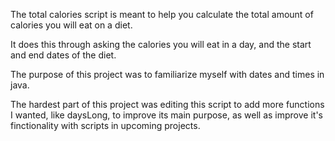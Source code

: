 The total calories script is meant to help you calculate the total amount of calories you will eat on a diet.

It does this through asking the calories you will eat in a day, and the start and end dates of the diet.

The purpose of this project was to familiarize myself with dates and times in java.

The hardest part of this project was editing this script to add more functions I wanted, like daysLong, to improve its main purpose, as well as improve it's finctionality with scripts in upcoming projects.

